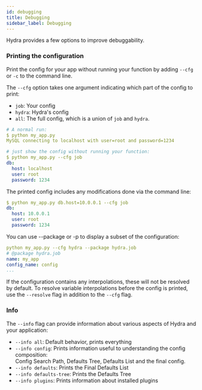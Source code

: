 ```yaml
---
id: debugging
title: Debugging
sidebar_label: Debugging
---
```

Hydra provides a few options to improve debuggability.

### Printing the configuration
Print the config for your app without running your function by adding `--cfg` or `-c` to the command line.

The `--cfg` option takes one argument indicating which part of the config to print:
* `job`: Your config
* `hydra`: Hydra's config
* `all`: The full config, which is a union of `job` and `hydra`.

```yaml
# A normal run:
$ python my_app.py
MySQL connecting to localhost with user=root and password=1234

# just show the config without running your function:
$ python my_app.py --cfg job
db:
  host: localhost
  user: root
  password: 1234
```
The printed config includes any modifications done via the command line:
```yaml {3}
$ python my_app.py db.host=10.0.0.1 --cfg job
db:
  host: 10.0.0.1
  user: root
  password: 1234
```

You can use --package or -p to display a subset of the configuration:
```yaml
python my_app.py --cfg hydra --package hydra.job
# @package hydra.job
name: my_app
config_name: config
...
```

If the configuration contains any interpolations, these will not be resolved by default.
To resolve variable interpolations before the config is printed,
use the `--resolve` flag in addition to the `--cfg` flag.

### Info
The `--info` flag can provide information about various aspects of Hydra and your application:
 - `--info all`: Default behavior, prints everything
 - `--info config`: Prints information useful to understanding the config composition:  
   Config Search Path, Defaults Tree, Defaults List and the final config.
 - `--info defaults`: Prints the Final Defaults List
 - `--info defaults-tree`: Prints the Defaults Tree
 - `--info plugins`: Prints information about installed plugins
